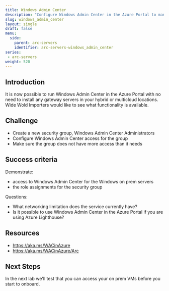 ```yaml
---
title: Windows Admin Center
description: "Configure Windows Admin Center in the Azure Portal to manage on prem Windows servers."
slug: windows_admin_center
layout: single
draft: false
menu:
  side:
    parent: arc-servers
    identifier: arc-servers-windows_admin_center
series:
 - arc-servers
weight: 520
---
```


## Introduction

It is now possible to run Windows Admin Center in the Azure Portal with no need to install any gateway servers in your hybrid or multicloud locations. Wide Wold Importers would like to see what functionality is available.

## Challenge

* Create a new security group, Windows Admin Center Administrators
* Configure Windows Admin Center access for the group
* Make sure the group does not have more access than it needs

## Success criteria

Demonstrate:

* access to Windows Admin Center for the Windows on prem servers
* the role assignments for the security group

Questions:

* What networking limitation does the service currently have?
* Is it possible to use Windows Admin Center in the Azure Portal if you are using Azure Lighthouse?

## Resources

* <https://aka.ms/WACinAzure>
* <https://aka.ms/WACinAzure/Arc>

## Next Steps

In the next lab we'll test that you can access your on prem VMs before you start to onboard.
